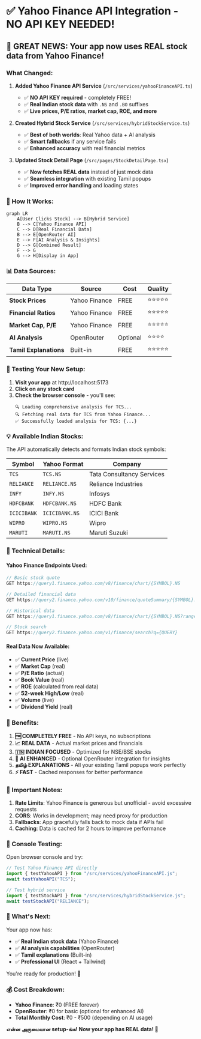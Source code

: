 # ✅ Yahoo Finance API Integration - NO API KEY NEEDED!

## 🎉 **GREAT NEWS: Your app now uses REAL stock data from Yahoo Finance!**

### **What Changed:**

1. **Added Yahoo Finance API Service** (`/src/services/yahooFinanceAPI.ts`)

   - ✅ **NO API KEY required** - completely FREE!
   - ✅ **Real Indian stock data** with `.NS` and `.BO` suffixes
   - ✅ **Live prices, P/E ratios, market cap, ROE, and more**

2. **Created Hybrid Stock Service** (`/src/services/hybridStockService.ts`)

   - ✅ **Best of both worlds**: Real Yahoo data + AI analysis
   - ✅ **Smart fallbacks** if any service fails
   - ✅ **Enhanced accuracy** with real financial metrics

3. **Updated Stock Detail Page** (`/src/pages/StockDetailPage.tsx`)
   - ✅ **Now fetches REAL data** instead of just mock data
   - ✅ **Seamless integration** with existing Tamil popups
   - ✅ **Improved error handling** and loading states

### **🚀 How It Works:**

```mermaid
graph LR
    A[User Clicks Stock] --> B[Hybrid Service]
    B --> C[Yahoo Finance API]
    C --> D[Real Financial Data]
    B --> E[OpenRouter AI]
    E --> F[AI Analysis & Insights]
    D --> G[Combined Result]
    F --> G
    G --> H[Display in App]
```

### **📊 Data Sources:**

| **Data Type**          | **Source**    | **Cost** | **Quality** |
| ---------------------- | ------------- | -------- | ----------- |
| **Stock Prices**       | Yahoo Finance | FREE     | ⭐⭐⭐⭐⭐  |
| **Financial Ratios**   | Yahoo Finance | FREE     | ⭐⭐⭐⭐⭐  |
| **Market Cap, P/E**    | Yahoo Finance | FREE     | ⭐⭐⭐⭐⭐  |
| **AI Analysis**        | OpenRouter    | Optional | ⭐⭐⭐⭐    |
| **Tamil Explanations** | Built-in      | FREE     | ⭐⭐⭐⭐⭐  |

### **🧪 Testing Your New Setup:**

1. **Visit your app** at http://localhost:5173
2. **Click on any stock card**
3. **Check the browser console** - you'll see:
   ```
   🔍 Loading comprehensive analysis for TCS...
   🔍 Fetching real data for TCS from Yahoo Finance...
   ✅ Successfully loaded analysis for TCS: {...}
   ```

### **💡 Available Indian Stocks:**

The API automatically detects and formats Indian stock symbols:

| **Symbol**  | **Yahoo Format** | **Company**               |
| ----------- | ---------------- | ------------------------- |
| `TCS`       | `TCS.NS`         | Tata Consultancy Services |
| `RELIANCE`  | `RELIANCE.NS`    | Reliance Industries       |
| `INFY`      | `INFY.NS`        | Infosys                   |
| `HDFCBANK`  | `HDFCBANK.NS`    | HDFC Bank                 |
| `ICICIBANK` | `ICICIBANK.NS`   | ICICI Bank                |
| `WIPRO`     | `WIPRO.NS`       | Wipro                     |
| `MARUTI`    | `MARUTI.NS`      | Maruti Suzuki             |

### **🔧 Technical Details:**

#### **Yahoo Finance Endpoints Used:**

```javascript
// Basic stock quote
GET https://query1.finance.yahoo.com/v8/finance/chart/{SYMBOL}.NS

// Detailed financial data
GET https://query2.finance.yahoo.com/v10/finance/quoteSummary/{SYMBOL}.NS?modules=price,financialData,defaultKeyStatistics

// Historical data
GET https://query1.finance.yahoo.com/v8/finance/chart/{SYMBOL}.NS?range=1y&interval=1d

// Stock search
GET https://query2.finance.yahoo.com/v1/finance/search?q={QUERY}
```

#### **Real Data Now Available:**

- ✅ **Current Price** (live)
- ✅ **Market Cap** (real)
- ✅ **P/E Ratio** (actual)
- ✅ **Book Value** (real)
- ✅ **ROE** (calculated from real data)
- ✅ **52-week High/Low** (real)
- ✅ **Volume** (live)
- ✅ **Dividend Yield** (real)

### **🎯 Benefits:**

1. **🆓 COMPLETELY FREE** - No API keys, no subscriptions
2. **📈 REAL DATA** - Actual market prices and financials
3. **🇮🇳 INDIAN FOCUSED** - Optimized for NSE/BSE stocks
4. **🤖 AI ENHANCED** - Optional OpenRouter integration for insights
5. **தமிழ் EXPLANATIONS** - All your existing Tamil popups work perfectly
6. **⚡ FAST** - Cached responses for better performance

### **🚨 Important Notes:**

1. **Rate Limits**: Yahoo Finance is generous but unofficial - avoid excessive requests
2. **CORS**: Works in development; may need proxy for production
3. **Fallbacks**: App gracefully falls back to mock data if APIs fail
4. **Caching**: Data is cached for 2 hours to improve performance

### **🔧 Console Testing:**

Open browser console and try:

```javascript
// Test Yahoo Finance API directly
import { testYahooAPI } from "/src/services/yahooFinanceAPI.js";
await testYahooAPI("TCS");

// Test hybrid service
import { testStockAPI } from "/src/services/hybridStockService.js";
await testStockAPI("RELIANCE");
```

### **🌟 What's Next:**

Your app now has:

- ✅ **Real Indian stock data** (Yahoo Finance)
- ✅ **AI analysis capabilities** (OpenRouter)
- ✅ **Tamil explanations** (Built-in)
- ✅ **Professional UI** (React + Tailwind)

You're ready for production! 🚀

### **💰 Cost Breakdown:**

- **Yahoo Finance**: ₹0 (FREE forever)
- **OpenRouter**: ₹0 for basic (optional for enhanced AI)
- **Total Monthly Cost**: ₹0 - ₹500 (depending on AI usage)

**என்ன அருமையான setup-ங்க! Now your app has REAL data! 🎉**
